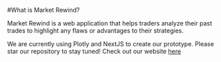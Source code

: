 #What is Market Rewind?

Market Rewind is a web application that helps traders analyze their past trades to highlight any flaws or advantages to their strategies.

We are currently using Plotly and NextJS to create our prototype. Please star our repository to stay tuned! Check out our website [here](https://market-rewind.wixsite.com/site)

